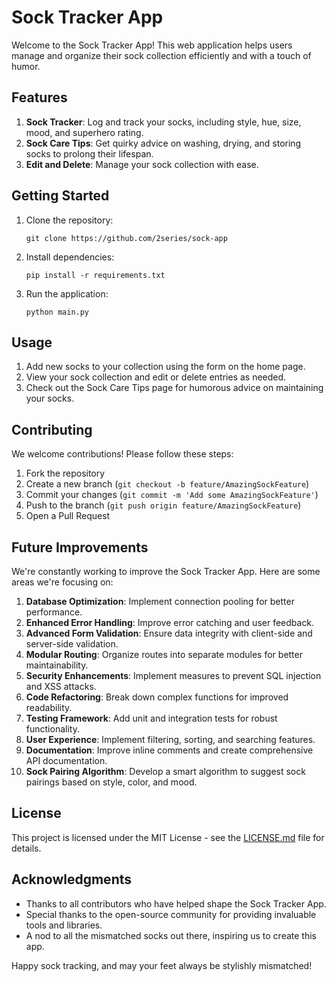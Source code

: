 # Sock Tracker App

Welcome to the Sock Tracker App! This web application helps users manage and organize their sock collection efficiently and with a touch of humor.

## Features

1. **Sock Tracker**: Log and track your socks, including style, hue, size, mood, and superhero rating.
2. **Sock Care Tips**: Get quirky advice on washing, drying, and storing socks to prolong their lifespan.
3. **Edit and Delete**: Manage your sock collection with ease.

## Getting Started

1. Clone the repository:
   ```
   git clone https://github.com/2series/sock-app
   ```
2. Install dependencies:
   ```
   pip install -r requirements.txt
   ```
3. Run the application:
   ```
   python main.py
   ```

## Usage

1. Add new socks to your collection using the form on the home page.
2. View your sock collection and edit or delete entries as needed.
3. Check out the Sock Care Tips page for humorous advice on maintaining your socks.

## Contributing

We welcome contributions! Please follow these steps:

1. Fork the repository
2. Create a new branch (`git checkout -b feature/AmazingSockFeature`)
3. Commit your changes (`git commit -m 'Add some AmazingSockFeature'`)
4. Push to the branch (`git push origin feature/AmazingSockFeature`)
5. Open a Pull Request

## Future Improvements

We're constantly working to improve the Sock Tracker App. Here are some areas we're focusing on:

1. **Database Optimization**: Implement connection pooling for better performance.
2. **Enhanced Error Handling**: Improve error catching and user feedback.
3. **Advanced Form Validation**: Ensure data integrity with client-side and server-side validation.
4. **Modular Routing**: Organize routes into separate modules for better maintainability.
5. **Security Enhancements**: Implement measures to prevent SQL injection and XSS attacks.
6. **Code Refactoring**: Break down complex functions for improved readability.
7. **Testing Framework**: Add unit and integration tests for robust functionality.
8. **User Experience**: Implement filtering, sorting, and searching features.
9. **Documentation**: Improve inline comments and create comprehensive API documentation.
10. **Sock Pairing Algorithm**: Develop a smart algorithm to suggest sock pairings based on style, color, and mood.

## License

This project is licensed under the MIT License - see the [LICENSE.md](LICENSE.md) file for details.

## Acknowledgments

- Thanks to all contributors who have helped shape the Sock Tracker App.
- Special thanks to the open-source community for providing invaluable tools and libraries.
- A nod to all the mismatched socks out there, inspiring us to create this app.

Happy sock tracking, and may your feet always be stylishly mismatched!